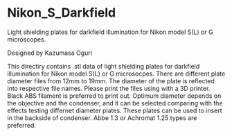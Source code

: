 # Nikon_S_Darkfield
Light shielding plates for darkfield illumination for Nikon model S(L) or G microscopes.

Designed by Kazumasa Oguri

This directiry contains .stl data of light shielding plates for darkfield illumination for Nikon model S(L) or G microsocpes.
There are different plate diameter files from 12mm to 19mm. The diameter of the plate is reflected into respective file names.
Please print the files using with a 3D printer. Black ABS filament is preferred to print out.
Optimum diameter depends on the objective and the condenser, and it can be selected comparing with the effects testing differnet diameter plates.
These plates can be used to insert in the backside of condenser. Abbe 1.3 or Achromat 1.25 types are preferred.
